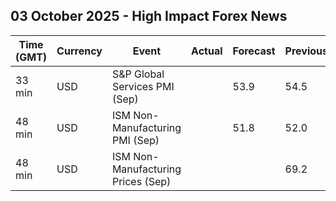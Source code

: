 ## 03 October 2025 - High Impact Forex News

| Time (GMT) | Currency | Event | Actual | Forecast | Previous |
|------|----------|-------|--------|----------|----------|
| 33 min | USD | S&P Global Services PMI (Sep) |  | 53.9 | 54.5 |
| 48 min | USD | ISM Non-Manufacturing PMI (Sep) |  | 51.8 | 52.0 |
| 48 min | USD | ISM Non-Manufacturing Prices (Sep) |  |  | 69.2 |
